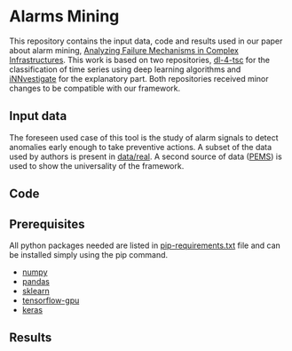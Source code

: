# Alarms Mining

This repository contains the input data, code and results used in our paper about alarm mining, [Analyzing Failure Mechanisms in Complex Infrastructures](link?). This work is based on two repositories, [dl-4-tsc](https://github.com/hfawaz/dl-4-tsc) for the classification of time series using deep learning algorithms and [iNNvestigate](https://github.com/albermax/innvestigate) for the explanatory part. Both repositories received minor changes to be compatible with our framework.

## Input data 
The foreseen used case of this tool is the study of alarm signals to detect anomalies early enough to take preventive actions. A subset of the data used by authors is present in [data/real](https://github.com/lfelsber/alarmsMining/data/real).
A second source of data ([PEMS](https://archive.ics.uci.edu/ml/datasets/PEMS-SF)) is used to show the universality of the framework.

## Code 

## Prerequisites
All python packages needed are listed in [pip-requirements.txt](https://github.com/lfelsber/alarmsMining/pip-requirements.txt) file and can be installed simply using the pip command.

* [numpy](http://www.numpy.org/)  
* [pandas](https://pandas.pydata.org/)  
* [sklearn](http://scikit-learn.org/stable/)  
* [tensorflow-gpu](https://www.tensorflow.org/)  
* [keras](https://keras.io/)  

## Results
